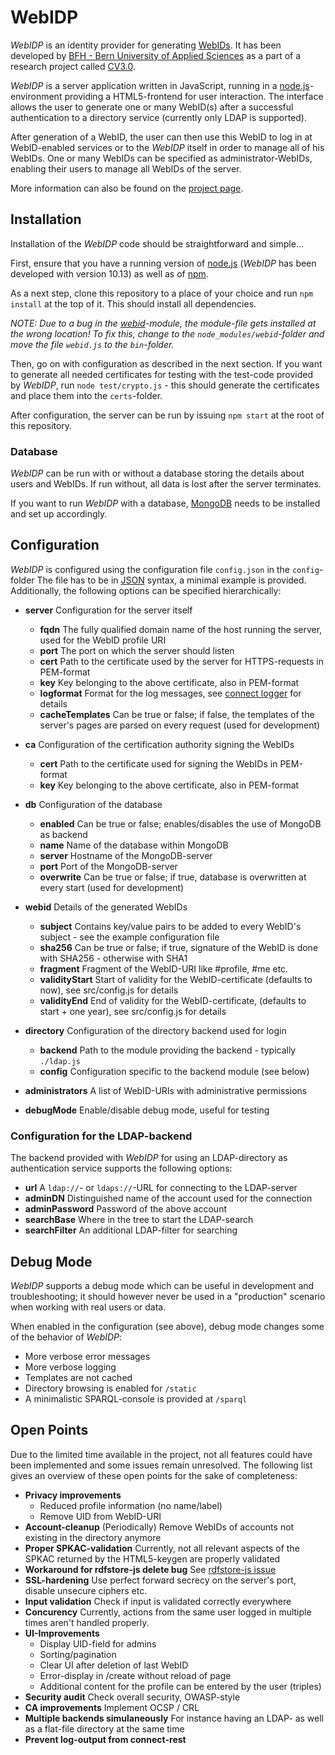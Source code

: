 WebIDP
======
*WebIDP* is an identity provider for generating [WebIDs](http://www.w3.org/2005/Incubator/webid/spec/).
It has been developed by [BFH - Bern University of Applied Sciences](http://www.bfh.ch) as a part of a
research project called [CV3.0](http://cv3.bfh.ch).

*WebIDP* is a server application written in JavaScript, running in a [node.js](http://nodejs.org)-environment
providing a HTML5-frontend for user interaction. The interface allows the user to generate one or
many WebID(s) after a successful authentication to a directory service (currently only LDAP is supported).

After generation of a WebID, the user can then use this WebID to log in at WebID-enabled services or to the
*WebIDP* itself in order to manage all of his WebIDs. One or many WebIDs can be specified as administrator-WebIDs,
enabling their users to manage all WebIDs of the server.

More information can also be found on the [project page](http://webidp.bfh.ch).

Installation
------------
Installation of the *WebIDP* code should be straightforward and simple...

First, ensure that you have a running version of [node.js](http://nodejs.org) (*WebIDP* has been developed with
version 10.13) as well as of [npm](http://www.npmjs.org).

As a next step, clone this repository to a place of your choice and run `npm install` at the top of it. This should
install all dependencies.

*NOTE: Due to a bug in the [webid](https://www.npmjs.org/package/webid)-module, the module-file gets installed at the wrong
location! To fix this, change to the `node_modules/webid`-folder and move the file `webid.js` to the `bin`-folder.*

Then, go on with configuration as described in the next section. If you want to generate all needed certificates for
testing with the test-code provided by *WebIDP*, run `node test/crypto.js` - this should generate the certificates
and place them into the `certs`-folder.

After configuration, the server can be run by issuing `npm start` at the root of this repository.

### Database
*WebIDP* can be run with or without a database storing the details about users and WebIDs. If run without, all
data is lost after the server terminates.

If you want to run *WebIDP* with a database, [MongoDB](http://www.mongodb.org) needs to be installed and set up accordingly.

Configuration
-------------
*WebIDP* is configured using the configuration file `config.json` in the `config`-folder The file has to be in
[JSON](http://json.org/) syntax, a minimal example is provided. Additionally, the following options can be specified hierarchically:

* **server** Configuration for the server itself
    * **fqdn** The fully qualified domain name of the host running the server, used for the WebID profile URI
    * **port** The port on which the server should listen
    * **cert** Path to the certificate used by the server for HTTPS-requests in PEM-format
    * **key** Key belonging to the above certificate, also in PEM-format
    * **logformat** Format for the log messages, see [connect logger](http://www.senchalabs.org/connect/logger.html) for details
    * **cacheTemplates** Can be true or false; if false, the templates of the server's pages are parsed on every request (used for development)

* **ca** Configuration of the certification authority signing the WebIDs
    * **cert** Path to the certificate used for signing the WebIDs in PEM-format
    * **key** Key belonging to the above certificate, also in PEM-format

* **db** Configuration of the database
    * **enabled** Can be true or false; enables/disables the use of MongoDB as backend
    * **name** Name of the database within MongoDB
    * **server** Hostname of the MongoDB-server
    * **port** Port of the MongoDB-server
    * **overwrite** Can be true or false; if true, database is overwritten at every start (used for development)

* **webid** Details of the generated WebIDs
    * **subject** Contains key/value pairs to be added to every WebID's subject - see the example configuration file
    * **sha256** Can be true or false; if true, signature of the WebID is done with SHA256 - otherwise with SHA1
    * **fragment** Fragment of the WebID-URI like #profile, #me etc.
    * **validityStart** Start of validity for the WebID-certificate (defaults to now), see src/config.js for details
    * **validityEnd** End of validity for the WebID-certificate, (defaults to start + one year), see src/config.js for details

* **directory** Configuration of the directory backend used for login
    * **backend** Path to the module providing the backend - typically `./ldap.js`
    * **config** Configuration specific to the backend module (see below)

* **administrators** A list of WebID-URIs with administrative permissions

* **debugMode** Enable/disable debug mode, useful for testing

### Configuration for the LDAP-backend
The backend provided with *WebIDP* for using an LDAP-directory as authentication service supports the following options:

* **url** A `ldap://`- or `ldaps://`-URL for connecting to the LDAP-server
* **adminDN** Distinguished name of the account used for the connection
* **adminPassword** Password of the above account
* **searchBase** Where in the tree to start the LDAP-search
* **searchFilter** An additional LDAP-filter for searching

Debug Mode
----------
*WebIDP* supports a debug mode which can be useful in development and troubleshooting; it should however never be used in
a "production" scenario when working with real users or data.

When enabled in the configuration (see above), debug mode changes some of the behavior of *WebIDP*:

* More verbose error messages
* More verbose logging
* Templates are not cached
* Directory browsing is enabled for `/static`
* A minimalistic SPARQL-console is provided at `/sparql`

Open Points
-----------
Due to the limited time available in the project, not all features could have been implemented and some issues remain
unresolved. The following list gives an overview of these open points for the sake of completeness:

* **Privacy improvements**
    * Reduced profile information (no name/label)
    * Remove UID from WebID-URI
* **Account-cleanup** (Periodically) Remove WebIDs of accounts not existing in the directory anymore
* **Proper SPKAC-validation** Currently, not all relevant aspects of the SPKAC returned by the HTML5-keygen are properly validated
* **Workaround for rdfstore-js delete bug** See [rdfstore-js issue](https://github.com/antoniogarrote/rdfstore-js/issues/63)
* **SSL-hardening** Use perfect forward secrecy on the server's port, disable unsecure ciphers etc.
* **Input validation** Check if input is validated correctly everywhere
* **Concurency** Currently, actions from the same user logged in multiple times aren't handled properly.
* **UI-Improvements**
    * Display UID-field for admins
    * Sorting/pagination
    * Clear UI after deletion of last WebID
    * Error-display in /create without reload of page
    * Additional content for the profile can be entered by the user (triples)
* **Security audit** Check overall security, OWASP-style
* **CA improvements** Implement OCSP / CRL
* **Multiple backends simulaneously** For instance having an LDAP- as well as a flat-file directory at the same time
* **Prevent log-output from connect-rest**
